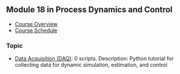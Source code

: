 ## Module 18 in Process Dynamics and Control
- [Course Overview](https://apmonitor.com/pdc)
- [Course Schedule](https://apmonitor.com/pdc/index.php/Main/CourseSchedule)
### Topic
- [Data Acquisition (DAQ)](https://www.apmonitor.com/pdc/index.php/Main/DataAcquisition): 0 scripts. Description: Python tutorial for collecting data for dynamic simulation, estimation, and control
